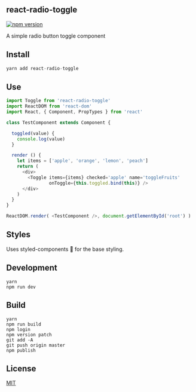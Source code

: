## react-radio-toggle

[![npm version](https://badge.fury.io/js/react-radio-toggle.svg)](https://badge.fury.io/js/react-radio-toggle)

A simple radio button toggle component

## Install

``` js
yarn add react-radio-toggle
```

## Use

``` js
import Toggle from 'react-radio-toggle'
import ReactDOM from 'react-dom'
import React, { Component, PropTypes } from 'react'

class TestComponent extends Component {

  toggled(value) {
    console.log(value)
  }

  render () {
    let items = ['apple', 'orange', 'lemon', 'peach']
    return (
      <div>
        <Toggle items={items} checked='apple' name='toggleFruits'
                onToggle={this.toggled.bind(this)} />
      </div>
    )
  }
}

ReactDOM.render( <TestComponent />, document.getElementById('root') )
```

## Styles

Uses styled-components 💅 for the base styling.

## Development
    yarn
    npm run dev

## Build
    yarn
    npm run build
    npm login
    npm version patch
    git add -A
    git push origin master
    npm publish

## License

[MIT](http://isekivacenz.mit-license.org/)
